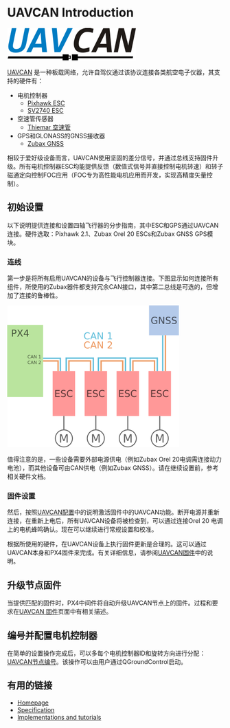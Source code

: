# UAVCAN Introduction

![](../../assets/uavcan-logo-transparent.png)

[UAVCAN](http://uavcan.org) 是一种板载网络，允许自驾仪通过该协议连接各类航空电子仪器，其支持的硬件有：

- 电机控制器
  - [Pixhawk ESC](https://pixhawk.org/modules/pixhawk_esc)
  - [SV2740 ESC](https://github.com/thiemar/vectorcontrol)
- 空速管传感器
  - [Thiemar 空速管](https://github.com/thiemar/airspeed)
- GPS和GLONASS的GNSS接收器
  - [Zubax GNSS](http://zubax.com/product/zubax-gnss)

相较于爱好级设备而言，UAVCAN使用坚固的差分信号，并通过总线支持固件升级。所有电机控制器ESC均能提供反馈（数值式信号并直接控制电机转速）和转子磁通定向控制FOC应用（FOC专为高性能电机应用而开发，实现高精度矢量控制）。


## 初始设置


以下说明提供连接和设置四轴飞行器的分步指南，其中ESC和GPS通过UAVCAN连接。硬件选取：Pixhawk 2.1、Zubax Orel 20 ESCs和Zubax GNSS GPS模块。


### 连线

第一步是将所有启用UAVCAN的设备与飞行控制器连接。下图显示如何连接所有组件，所使用的Zubax器件都支持冗余CAN接口，其中第二总线是可选的，但增加了连接的鲁棒性。

![](../../assets/UAVCAN_wiring.png)

值得注意的是，一些设备需要外部电源供电（例如Zubax Orel 20电调需连接动力电池），而其他设备可由CAN供电（例如Zubax GNSS）。请在继续设置前，参考相关硬件文档。


### 固件设置

然后，按照[UAVCAN配置](../uavcan/node_enumeration.md)中的说明激活固件中的UAVCAN功能。断开电源并重新连接，在重新上电后，所有UAVCAN设备将被检查到，可以通过连接Orel 20 电调上的电机蜂鸣确认。现在可以继续进行常规设置和校准。

根据所使用的硬件，在UAVCAN设备上执行固件更新是合理的。这可以通过UAVCAN本身和PX4固件来完成。有关详细信息，请参阅[UAVCAN固件](../uavcan/node_firmware.md)中的说明。

## 升级节点固件

当提供匹配的固件时，PX4中间件将自动升级UAVCAN节点上的固件。过程和要求在[UAVCAN 固件](../uavcan/node_firmware.md)页面中有相关描述。


## 编号并配置电机控制器

在简单的设置操作完成后，可以多每个电机控制器ID和旋转方向进行分配：[UAVCAN节点编号](../uavcan/node_enumeration.md)。该操作可以由用户通过QGroundControl启动。

## 有用的链接

* [Homepage](http://uavcan.org)
* [Specification](http://uavcan.org/Specification)
* [Implementations and tutorials](http://uavcan.org/Implementations)


